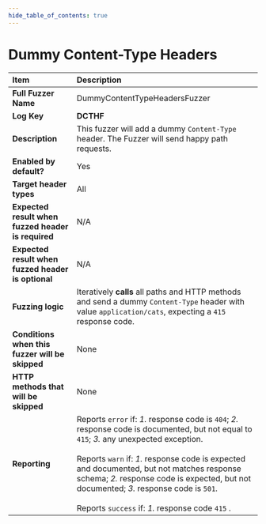```yaml
--- 
hide_table_of_contents: true
---
```


# Dummy Content-Type Headers

| Item                                               | Description                                                                                                                                                                                                                                                                                                                                                                                          |
|:---------------------------------------------------|:-----------------------------------------------------------------------------------------------------------------------------------------------------------------------------------------------------------------------------------------------------------------------------------------------------------------------------------------------------------------------------------------------------|
| **Full Fuzzer Name**                               | DummyContentTypeHeadersFuzzer                                                                                                                                                                                                                                                                                                                                                                        |
| **Log Key**                                        | **DCTHF**                                                                                                                                                                                                                                                                                                                                                                                            |
| **Description**                                    | This fuzzer will add a dummy `Content-Type` header. The Fuzzer will send happy path requests.                                                                                                                                                                                                                                                                                                        |
| **Enabled by default?**                            | Yes                                                                                                                                                                                                                                                                                                                                                                                                  |
| **Target header types**                            | All                                                                                                                                                                                                                                                                                                                                                                                                  |
| **Expected result when fuzzed header is required** | N/A                                                                                                                                                                                                                                                                                                                                                                                                  |
| **Expected result when fuzzed header is optional** | N/A                                                                                                                                                                                                                                                                                                                                                                                                  |
| **Fuzzing logic**                                  | Iteratively **calls** all paths and HTTP methods and send a dummy `Content-Type` header with value `application/cats`, expecting a `415` response code.                                                                                                                                                                                                                                              |
| **Conditions when this fuzzer will be skipped**    | None                                                                                                                                                                                                                                                                                                                                                                                                 |
| **HTTP methods that will be skipped**              | None                                                                                                                                                                                                                                                                                                                                                                                                 |
| **Reporting**                                      | Reports `error` if: *1.* response code is `404`; *2.* response code is documented, but not equal to `415`; *3.* any unexpected exception. <br/><br/> Reports `warn` if: *1.* response code is expected and documented, but not matches response schema; *2.* response code is expected, but not documented; *3.* response code is `501`. <br/><br/> Reports `success` if: *1.* response code `415` . | 
